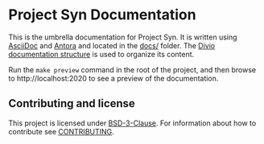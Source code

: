 # Project Syn Documentation

This is the umbrella documentation for Project Syn.
It is written using [AsciiDoc][asciidoc] and [Antora][antora] and located in the [docs/](docs) folder.
The [Divio documentation structure](https://documentation.divio.com/) is used to organize its content.

Run the `make preview` command in the root of the project, and then browse to http://localhost:2020 to see a preview of the documentation.

## Contributing and license

This project is licensed under [BSD-3-Clause](LICENSE).
For information about how to contribute see [CONTRIBUTING](CONTRIBUTING.md).

[asciidoc]: https://asciidoctor.org/
[antora]: https://antora.org/
